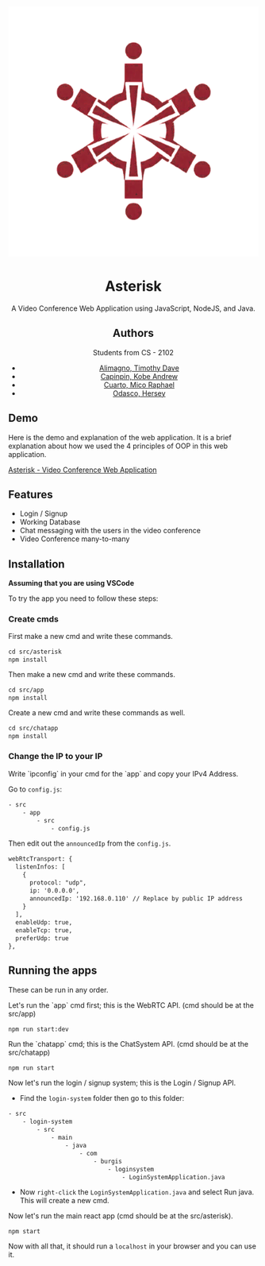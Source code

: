 <div align="center">
  <img alt="Alt text" src="src/asterisk/src/Components/Assets/asterisk-logo.png">

  <h1>Asterisk</h1>

  <p>A Video Conference Web Application using JavaScript, NodeJS, and Java.</p>

  <h2>Authors</h2>
  <p>Students from CS - 2102</p>
  <ul>
    <li><a href="https://github.com/mothy-08">Alimagno, Timothy Dave</a></li>
    <li><a href="https://github.com/VinnRe">Capinpin, Kobe Andrew</a></li>
    <li><a href="https://github.com/oocim">Cuarto, Mico Raphael</a></li>
    <li><a href="https://github.com/herseyy">Odasco, Hersey</a></li>
  </ul>
</div>

<h2>Demo</h2>
<p>Here is the demo and explanation of the web application. It is a brief explanation about how we used the 4 principles of OOP in this web application.</p>
<p><a href="#">Asterisk - Video Conference Web Application</a></p>

<h2>Features</h2>
<ul>
  <li>Login / Signup</li>
  <li>Working Database</li>
  <li>Chat messaging with the users in the video conference</li>
  <li>Video Conference many-to-many</li>
</ul>

<h2>Installation</h2>
<p><strong>Assuming that you are using VSCode</strong></p>
<p>To try the app you need to follow these steps:</p>

<h3>Create cmds</h3>

<p>First make a new cmd and write these commands.</p>

<pre><code>cd src/asterisk
npm install
</code></pre>

<p>Then make a new cmd and write these commands.</p>

<pre><code>cd src/app
npm install
</code></pre>

<p>Create a new cmd and write these commands as well.</p>

<pre><code>cd src/chatapp
npm install
</code></pre>

<h3>Change the IP to your IP</h3>

<p>Write `ipconfig` in your cmd for the `app` and copy your IPv4 Address.</p>

<p>Go to <code>config.js</code>:</p>

<pre><code>- src
    - app
        - src
            - config.js
</code></pre>

<p>Then edit out the <code>announcedIp</code> from the <code>config.js</code>.</p>

<pre><code>webRtcTransport: {
  listenInfos: [
    {
      protocol: "udp", 
      ip: '0.0.0.0',
      announcedIp: '192.168.0.110' // Replace by public IP address
    }
  ],
  enableUdp: true,
  enableTcp: true,
  preferUdp: true
},
</code></pre>

<h2>Running the apps</h2>

<p>These can be run in any order.</p>

<p>Let's run the `app` cmd first; this is the WebRTC API. (cmd should be at the src/app)</p>

<pre><code>npm run start:dev
</code></pre>

<p>Run the `chatapp` cmd; this is the ChatSystem API. (cmd should be at the src/chatapp)</p>

<pre><code>npm run start
</code></pre>

<p>Now let's run the login / signup system; this is the Login / Signup API.</p>

<ul>
  <li>Find the <code>login-system</code> folder then go to this folder:</li>
</ul>

<pre><code>- src
    - login-system
        - src
            - main
                - java
                    - com
                        - burgis
                            - loginsystem
                                - LoginSystemApplication.java
</code></pre>

<ul>
  <li>Now <code>right-click</code> the <code>LoginSystemApplication.java</code> and select Run java. This will create a new cmd.</li>
</ul>

<p>Now let's run the main react app (cmd should be at the src/asterisk).</p>

<pre><code>npm start
</code></pre>

<p>Now with all that, it should run a <code>localhost</code> in your browser and you can use it.</p>
